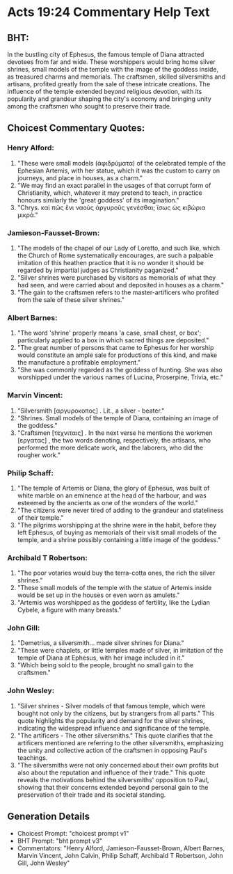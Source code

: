 # Acts 19:24 Commentary Help Text

## BHT:
In the bustling city of Ephesus, the famous temple of Diana attracted devotees from far and wide. These worshippers would bring home silver shrines, small models of the temple with the image of the goddess inside, as treasured charms and memorials. The craftsmen, skilled silversmiths and artisans, profited greatly from the sale of these intricate creations. The influence of the temple extended beyond religious devotion, with its popularity and grandeur shaping the city's economy and bringing unity among the craftsmen who sought to preserve their trade.

## Choicest Commentary Quotes:
### Henry Alford:
1. "These were small models (ἀφιδρύματα) of the celebrated temple of the Ephesian Artemis, with her statue, which it was the custom to carry on journeys, and place in houses, as a charm."
2. "We may find an exact parallel in the usages of that corrupt form of Christianity, which, whatever it may pretend to teach, in practice honours similarly the 'great goddess' of its imagination."
3. "Chrys. καὶ πῶς ἔνι ναοὺς ἀργυροῦς γενέσθαι; ἴσως ὡς κιβώρια μικρά."

### Jamieson-Fausset-Brown:
1. "The models of the chapel of our Lady of Loretto, and such like, which the Church of Rome systematically encourages, are such a palpable imitation of this heathen practice that it is no wonder it should be regarded by impartial judges as Christianity paganized."
2. "Silver shrines were purchased by visitors as memorials of what they had seen, and were carried about and deposited in houses as a charm."
3. "The gain to the craftsmen refers to the master-artificers who profited from the sale of these silver shrines."

### Albert Barnes:
1. "The word 'shrine' properly means 'a case, small chest, or box'; particularly applied to a box in which sacred things are deposited."
2. "The great number of persons that came to Ephesus for her worship would constitute an ample sale for productions of this kind, and make the manufacture a profitable employment."
3. "She was commonly regarded as the goddess of hunting. She was also worshipped under the various names of Lucina, Proserpine, Trivia, etc."

### Marvin Vincent:
1. "Silversmith [αργυροκοπος] . Lit., a silver - beater."
2. "Shrines. Small models of the temple of Diana, containing an image of the goddess."
3. "Craftsmen [τεχνιταις] . In the next verse he mentions the workmen [εργατας] , the two words denoting, respectively, the artisans, who performed the more delicate work, and the laborers, who did the rougher work."

### Philip Schaff:
1. "The temple of Artemis or Diana, the glory of Ephesus, was built of white marble on an eminence at the head of the harbour, and was esteemed by the ancients as one of the wonders of the world." 
2. "The citizens were never tired of adding to the grandeur and stateliness of their temple." 
3. "The pilgrims worshipping at the shrine were in the habit, before they left Ephesus, of buying as memorials of their visit small models of the temple, and a shrine possibly containing a little image of the goddess."

### Archibald T Robertson:
1. "The poor votaries would buy the terra-cotta ones, the rich the silver shrines." 
2. "These small models of the temple with the statue of Artemis inside would be set up in the houses or even worn as amulets." 
3. "Artemis was worshipped as the goddess of fertility, like the Lydian Cybele, a figure with many breasts."

### John Gill:
1. "Demetrius, a silversmith... made silver shrines for Diana." 
2. "These were chaplets, or little temples made of silver, in imitation of the temple of Diana at Ephesus, with her image included in it."
3. "Which being sold to the people, brought no small gain to the craftsmen."

### John Wesley:
1. "Silver shrines - Silver models of that famous temple, which were bought not only by the citizens, but by strangers from all parts." This quote highlights the popularity and demand for the silver shrines, indicating the widespread influence and significance of the temple.
2. "The artificers - The other silversmiths." This quote clarifies that the artificers mentioned are referring to the other silversmiths, emphasizing the unity and collective action of the craftsmen in opposing Paul's teachings.
3. "The silversmiths were not only concerned about their own profits but also about the reputation and influence of their trade." This quote reveals the motivations behind the silversmiths' opposition to Paul, showing that their concerns extended beyond personal gain to the preservation of their trade and its societal standing.


## Generation Details
- Choicest Prompt: "choicest prompt v1"
- BHT Prompt: "bht prompt v3"
- Commentators: "Henry Alford, Jamieson-Fausset-Brown, Albert Barnes, Marvin Vincent, John Calvin, Philip Schaff, Archibald T Robertson, John Gill, John Wesley"
